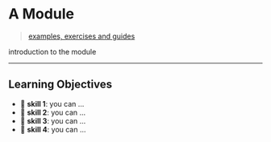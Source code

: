 # A Module

> [examples, exercises and guides](https://github.com/school-as-code-testing/a-module)

introduction to the module

---

## Learning Objectives

- 🥚 **skill 1**: you can ...
- 🐣 **skill 2**: you can ...
- 🐥 **skill 3**: you can ...
- 🐔 **skill 4**: you can ...

